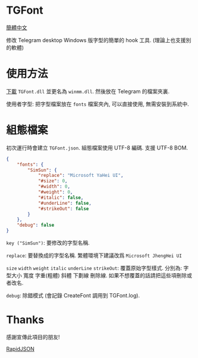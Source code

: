 # TGFont
[簡體中文](README.md)

修改 Telegram desktop Windows 版字型的簡單的 hook 工具. (理論上也支援別的軟體)

# 使用方法
[下載](https://github.com/ysc3839/TGFont/releases) `TGFont.dll` 並更名為 `winmm.dll`. 然後放在 Telegram 的檔案夾裏.

使用者字型: 把字型檔案放在 `fonts` 檔案夾內, 可以直接使用, 無需安裝到系統中.

# 組態檔案
初次運行時會建立 `TGFont.json`. 組態檔案使用 UTF-8 編碼. 支援 UTF-8 BOM.
```json
{
    "fonts": {
        "SimSun": {
            "replace": "Microsoft YaHei UI",
            "#size": 0,
            "#width": 0,
            "#weight": 0,
            "#italic": false,
            "#underLine": false,
            "#strikeOut": false
        }
    },
    "debug": false
}
```
`key ("SimSun")`: 要修改的字型名稱.

`replace`: 要替換成的字型名稱. 繁體環境下建議改爲 `Microsoft JhengHei UI`

`size` `width` `weight` `italic` `underLine` `strikeOut`: 覆蓋原始字型樣式. 分別為: 字型大小 寬度 字重(粗體) 斜體 下劃線 刪除線. 如果不想覆蓋的話請把這些項刪除或者改名.

`debug`: 除錯模式 (會記錄 CreateFont 調用到 TGFont.log).

# Thanks
感謝宣傳此項目的朋友!

[RapidJSON](http://rapidjson.org/)
